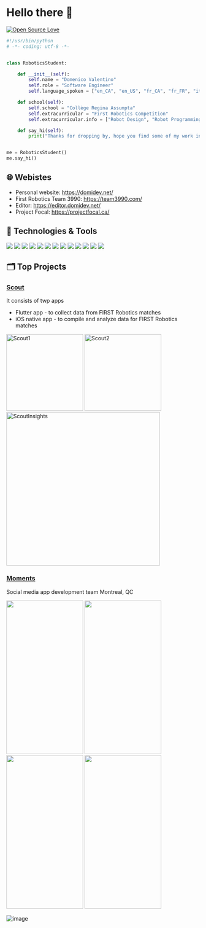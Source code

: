 # Hello there 👋

[![Open Source Love](https://badges.frapsoft.com/os/v1/open-source.svg?v=102)](https://github.com/ellerbrock/open-source-badge/)



```python
#!/usr/bin/python
# -*- coding: utf-8 -*-


class RoboticsStudent:

    def __init__(self):
        self.name = "Domenico Valentino"
        self.role = "Software Engineer"
        self.language_spoken = ["en_CA", "en_US", "fr_CA", "fr_FR", "it_IT" , "es_ES"]

    def school(self):
        self.school = "Collège Regina Assumpta"
        self.extracurricular = "First Robotics Competition"
        self.extracurricular.info = ["Robot Design", "Robot Programming", "Java Programming", "React Native"]

    def say_hi(self):
        print("Thanks for dropping by, hope you find some of my work interesting.")


me = RoboticsStudent()
me.say_hi()
```

## 🌐 Webistes

- Personal website: https://domidev.net/
- First Robotics Team 3990: https://team3990.com/
- Editor: https://editor.domidev.net/
- Project Focal: https://projectfocal.ca/


## 🔧 Technologies & Tools

![](https://img.shields.io/badge/OS-Linux-informational?style=flat&logo=linux&logoColor=white&color=6aa6f8)
![](https://img.shields.io/badge/Editor-VS_Code-informational?style=flat&logo=visual-studio-code&logoColor=white&color=6aa6f8)
![](https://img.shields.io/badge/Code-Python-informational?style=flat&logo=python&logoColor=white&color=6aa6f8)
![](https://img.shields.io/badge/Code-JavaScript-informational?style=flat&logo=javascript&logoColor=white&color=6aa6f8)
![](https://img.shields.io/badge/Code-Java-informational?style=flat&logo=java&logoColor=white&color=6aa6f8)
![](https://img.shields.io/badge/Code-Flutter-informational?style=flat&logo=flutter&logoColor=white&color=6aa6f8)
![](https://img.shields.io/badge/Shell-Bash-informational?style=flat&logo=gnu-bash&logoColor=white&color=6aa6f8)
![](https://img.shields.io/badge/Code-Angular-informational?style=flat&logo=angular&logoColor=white&color=6aa6f8)
![](https://img.shields.io/badge/Code-React-informational?style=flat&logo=React&logoColor=white&color=6aa6f8)
![](https://img.shields.io/badge/Tools-Firebase-informational?style=flat&logo=firebase&logoColor=white&color=6aa6f8)
![](https://img.shields.io/badge/Tools-Docker-informational?style=flat&logo=docker&logoColor=white&color=6aa6f8)
![](https://img.shields.io/badge/Tools-SwiftUI-informational?style=flat&logo=swift&logoColor=white&color=6aa6f8)
![](https://img.shields.io/badge/Tools-Git-informational?style=flat&logo=git&logoColor=white&color=6aa6f8)


## 🗂️ Top Projects

### [Scout](https://github.com/domilx/TechScout)
It consists of twp apps
 - Flutter app - to collect data from FIRST Robotics matches
 - iOS native app - to compile and analyze data for FIRST Robotics matches

<div>
  <img src="https://user-images.githubusercontent.com/26767411/175855877-a3207829-7d91-4b4b-95b1-e0fae375233b.png" title="Scout1" alt="Scout1" width="200"/>
  <img src="https://user-images.githubusercontent.com/26767411/175855904-03899d99-3f02-4617-9010-779fdccae4e9.png" title="Scout2" alt="Scout2" width="200"/>
  <img src="https://user-images.githubusercontent.com/26767411/175856247-8198d0a5-86d8-40a3-9741-237d8ce8158a.png" title="ScoutInsights" alt="ScoutInsights" width="400"/>
</div>


### [Moments](https://github.com/Moment-Mobile-App)
Social media app development team Montreal, QC


<img src="https://github.com/Moment-Mobile-App/.github/assets/88948653/12da4b84-3ac3-4e1c-bd33-6b278e83ac55" data-canonical-src="[https://gyazo.com/eb5c5741b6a9a16c692170a41a49c858.png](https://github.com/Moment-Mobile-App/.github/assets/88948653/12da4b84-3ac3-4e1c-bd33-6b278e83ac55)" width="200" height="400" />

<img src="https://github.com/Moment-Mobile-App/.github/assets/88948653/3230a973-fc72-4457-8248-760dafb3ea22" data-canonical-src="[https://gyazo.com/eb5c5741b6a9a16c692170a41a49c858.png](https://github.com/Moment-Mobile-App/.github/assets/88948653/3230a973-fc72-4457-8248-760dafb3ea22)" width="200" height="400" />

<img src="https://github.com/Moment-Mobile-App/.github/assets/88948653/ee88d7fb-eb8b-4a3b-87b9-a74da7e15852" data-canonical-src="[https://gyazo.com/eb5c5741b6a9a16c692170a41a49c858.png](https://github.com/Moment-Mobile-App/.github/assets/88948653/ee88d7fb-eb8b-4a3b-87b9-a74da7e15852)" width="200" height="400" />

<img src="https://github.com/Moment-Mobile-App/.github/assets/88948653/1170105e-4943-49c8-895f-1c0f61413902" data-canonical-src="[https://gyazo.com/eb5c5741b6a9a16c692170a41a49c858.png](https://github.com/Moment-Mobile-App/.github/assets/88948653/1170105e-4943-49c8-895f-1c0f61413902)" width="200" height="400" />

![image](https://github.com/Moment-Mobile-App/.github/assets/88948653/9c3d868e-60a1-43c7-8045-8a27e7768663)

